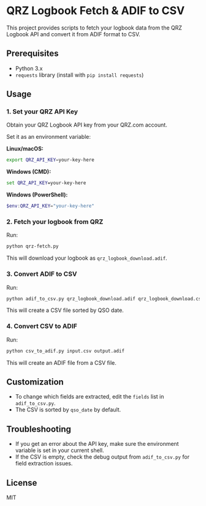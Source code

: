 # QRZ Logbook Fetch & ADIF to CSV

This project provides scripts to fetch your logbook data from the QRZ Logbook API and convert it from ADIF format to CSV.

## Prerequisites
- Python 3.x
- `requests` library (install with `pip install requests`)

## Usage

### 1. Set your QRZ API Key
Obtain your QRZ Logbook API key from your QRZ.com account.

Set it as an environment variable:

**Linux/macOS:**
```bash
export QRZ_API_KEY=your-key-here
```

**Windows (CMD):**
```cmd
set QRZ_API_KEY=your-key-here
```

**Windows (PowerShell):**
```powershell
$env:QRZ_API_KEY="your-key-here"
```

### 2. Fetch your logbook from QRZ
Run:
```bash
python qrz-fetch.py
```
This will download your logbook as `qrz_logbook_download.adif`.

### 3. Convert ADIF to CSV
Run:
```bash
python adif_to_csv.py qrz_logbook_download.adif qrz_logbook_download.csv
```
This will create a CSV file sorted by QSO date.

### 4. Convert CSV to ADIF
Run:
```bash
python csv_to_adif.py input.csv output.adif
```
This will create an ADIF file from a CSV file.

## Customization
- To change which fields are extracted, edit the `fields` list in `adif_to_csv.py`.
- The CSV is sorted by `qso_date` by default.

## Troubleshooting
- If you get an error about the API key, make sure the environment variable is set in your current shell.
- If the CSV is empty, check the debug output from `adif_to_csv.py` for field extraction issues.

## License
MIT 